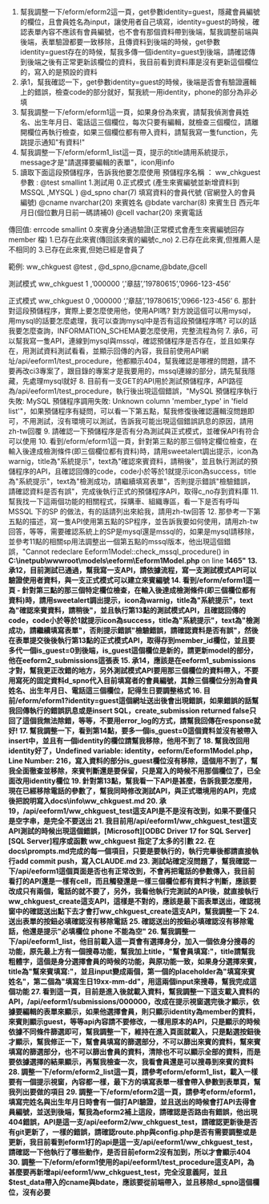 1. 幫我調整一下/eform/eform2這一頁，get參數identity=guest，隱藏會員編號的欄位，且會員姓名為input，讓使用者自己填寫，identity=guest的時候，確認表單內容不應該有會員編號，也不會有那個資料帶到後端，幫我調整前端與後端，表單驗證都要一致移除，且傳資料到後端的時候，get參數identity=guest存在的時候，幫我多傳一個identity=guest到後端，請確認傳到後端之後有正常更新該欄位的資料，我目前看到資料庫是沒有更新這個欄位的，寫入的是預設的資料
2. 承1，幫我確認一下，get參數identity=guest的時候，後端是否會有驗證邏輯上的錯誤，檢查code的部分就好，幫我統一用identity，phone的部分為非必填
3. 幫我調整一下/eform/eform1這一頁，如果身份為來賓，請幫我偵測會員姓名、出生年月日、電話這三個欄位，每次只要有編輯，就檢查三個欄位，請離開欄位再執行檢查，如果三個欄位都有帶入資料，請幫我寫一隻function，先跳提示通知"有資料!" 
4. 幫我調整一下/eform/eform1_list這一頁，提示的title請用系統提示，message才是"請選擇要編輯的表單"，icon用info
5. 讀取下面這段預儲程序，告訴我他要怎麼使用
預儲程序名稱 ：  ww_chkguest
參數  : @test  smallint  1.測試用 0.正式模式 (產生來賓編號並新增資料到 MSSQL ,MYSQL )
       @d_spno char(7)   填寫資料的會員代號 (官網登入的會員編號)
	  @cname  nvarchar(20) 來賓姓名
       @bdate  varchar(8) 來賓生日 西元年月日(個位數月日前一碼請補0) 
	  @cell    vachar(20) 來賓電話

傳回值: errcode  smallint   0.來賓身分通過驗證(正常模式會產生來賓編號回存 member 檔)
					   1.已存在此來賓(傳回該來賓的編號c_no)
                            2.已存在此來賓,但推薦人是不相同的
					   3.已存在此來賓,但她已經是會員了

範例: ww_chkguest @test , @d_spno,@cname,@bdate,@cell

 測試模式
 ww_chkguest 1 ,’000000 ‘,’章喆’,’19780615’,’0966-123-456’

正式模式
 ww_chkguest 0 ,’000000 ‘,’章喆’,’19780615’,’0966-123-456’
 6. 那針對這段預儲程序，實際上要怎麼使用他，使用API嗎? 對方說這個可以用mysql，用mysql的話要怎麼處理，我可以查詢mysql中是否有這段預儲程序嗎? 可以的話我要怎麼查詢，INFORMATION_SCHEMA要怎麼使用，完整流程為何
 7. 承6，可以幫我寫一隻API，連線到mysql與mssql，確認預儲程序是否存在，並且如果存在，用測試資料測試看看，並顯示回傳的內容，我目前使用API網址/api/eeform1/test_procedure，他都顯示404，幫我確認是哪裡的問題，請不要再改ci3專案了，跟目錄的專案才是我要用的，mssql連線的部分，請先幫我隱藏，先處理mysql就好
 8. 目前有一支GET的API用於測試預儲程序，API路徑為/api/eeform1/test_procedure，執行後出現這個錯誤，"MySQL 預儲程序執行失敗: MySQL 預儲程序調用失敗: Unknown column 'member_type' in 'field list'"，如果預儲程序有疑問，可以看一下第五點，幫我修復後確認邏輯沒問題即可，不用測試，沒有環境可以測試，告訴我可能出現這個錯誤訊息的原因，請用zh-tw回覆
 9. 請確認一下預儲程序是否有分為測試與正式模式，並確保API有符合可以使用
 10. 看到/eform/eform1這一頁，針對第三點的那三個特定欄位檢查，在輸入後達成檢測條件(即三個欄位都有資料)時，請用sweetalert調出提示，icon為warnig，title為"系統提示"，text為"確認來賓資料，請稍後"，並且執行測試的預儲程序的API，且確認回傳的code，code小於等於1就提示icon為success，title為"系統提示"，text為"檢測成功，請繼續填寫表單"，否則提示錯誤"檢驗錯誤，請確認資料是否有誤"，完成後執行正式的預儲程序API，取得c_no存到資料庫
 11. 幫我找一下這兩個功能的相關程式，採購車、組織專區，看一下是否有呼叫MSSQL 下的SP 的做法，有的話請列出來給我，請用zh-tw回答
 12. 那參考一下第五點的描述，寫一隻API使用第五點的SP程序，並告訴我要如何使用，請用zh-tw回答，等等，需要確認系統上的SP是mysql還是mssql的，如果是mysql請移除，並參考11點的相關sp用法調整出一個第五點的mssql版本，他出現這個錯誤，"Cannot redeclare Eeform1Model::check_mssql_procedure() in <b>C:\inetpub\wwwroot\models\eeform\Eeform1Model.php</b> on line <b>1465"
 13. 承12，目前測試已通過，幫我寫一支API，請依據流程，寫一支測試模式API可以驗證使用者資料，與一支正式模式可以建立來賓編號
 14. 看到/eform/eform1這一頁
	- 針對第三點的那三個特定欄位檢查，在輸入後達成檢測條件(即三個欄位都有資料)時，請用sweetalert調出提示，icon為warnig，title為"系統提示"，text為"確認來賓資料，請稍後"，並且執行第13點的測試模式API，且確認回傳的code，code小於等於1就提示icon為success，title為"系統提示"，text為"檢測成功，請繼續填寫表單"，否則提示錯誤"檢驗錯誤，請確認資料是否有誤"，然後在表單提交後後執行第13點的正式模式API，取得存到member_id欄位，並且要多代一個is_guest=0到後端，is_guest這個欄位是新的，請更新model的部分，他在eeform2_submissions這張表
15. 承14，應該是在eeform1_submissions才對，幫我更正改錯的地方，另外測試模式API要用那三個欄位的資料帶入，不要用寫死的固定資料d_spno代入目前填寫者的會員編號，其餘三個欄位分別為會員姓名、出生年月日、電話這三個欄位，記得生日要調整格式
16. 目前/eform/eform1?identity=guest這個網址送出後會出現錯誤，如果錯誤的話幫我回傳執行的錯誤訊息或是insert SQL，create_submission returned false只回了這個我無法除錯，等等，不要用error_log的方式，請幫我回傳在response就好!
17. 幫我調整一下，看到第14點，要多一個is_guest=0這個資料並沒有被帶入insert中，並且有一個identity的欄位請幫我移除，他用不到了
18. 幫我改回用identity好了，Undefined variable: identity，eeform/Eeform1Model.php，Line Number: 216，寫入資料的部分is_guest欄位沒有移除，這個用不到了，幫我全面徹查並移除，來賓判斷還是要保留，只是寫入的時候不用那個欄位了，已全面改用identity欄位
19. 針對第13點，幫我看一下API是甚麼，告訴我要怎麼用，現在已經移除電話的參數了，幫我同時修改測試API，與正式環境用的API，完成後把說明寫入docs\info\ww_chkguest.md
20. 承19，/api/eeform1/ww_chkguest_test這支API是不是沒有改到，如果不要僅只是空字串，是完全不要送出
21. 我目前用/api/eeform1/ww_chkguest_test這支API測試的時候出現這個錯誤，[Microsoft][ODBC Driver 17 for SQL Server][SQL Server]程序或函數 ww_chkguest 指定了太多的引數
22. 在docs\prompts.md完成的每一個項目，只要是要執行的，執行完畢後都請直接執行add commit push，寫入CLAUDE.md
23. 測試站確定沒問題了，幫我確認一下/api/eeform1這個頁面是否也有正常改到，不會再把電話的參數傳入，我目前看打的API還是一樣有cell，而且觸發還是一樣三個欄位都有資料才判斷，應該要改成只有兩個，電話的就不要了，另外，我看他執行完測試的API後，就直接執行ww_chkguest_create這支API，這樣是不對的，應該是最下面表單送出，確認視窗中的確認送出點下去才會打ww_chkguest_create這支API，幫我調整一下
24. 送出表單的按鈕必填確認沒有移除電話
25. 確認送出的按鈕必填確認沒有移除電話，他還是提示"必填欄位 phone 不能為空"
26. 幫我調整一下/api/eeform1_list，他目前載入這一頁會有選擇身分，加入一個依身分搜尋的功能，原先最上方有一個搜尋功能，幫我加上title，"幫會員填寫:"，title請幫我粗體字，這個是身分選擇會員的時候的功能，與原功能一致，如果身分選擇來賓，title為"幫來賓填寫:"，並且input變成兩個，第一個的placeholder為"填寫來賓姓名"，第二個為"填寫生日19xx-mm-dd"，用這兩個input來搜尋，幫我完成這個功能
27. 看到這一頁，目前是進入後就載入資料，幫我調整一下這支載入資料的API，/api/eeform1/submissions/000000，改成在提示視窗選完後才顯示，依據要編輯的表單來顯示，如果他選擇會員，則只顯示identity為member的資料，來賓則顯示guest，等等api內容請不要修改，一樣用原本的API，只是顯示的時候依據不同條件篩選即可，幫我調整一下，維持在進入頁面就載入，只是點選按鈕後才顯示，幫我修正一下，幫會員填寫的篩選部分，不可以篩出來賓的資料，幫來賓填寫的篩選部分，也不可以篩出會員的資料，清除也不可以顯示全部的資料，而是要依據選擇的結果顯示，再幫我檢查一次，我看會員還是可以搜尋到來賓的資料
28. 調整一下/eform/eform2_list這一頁，請參考eform/eform1_list，載入一樣要有一個提示視窗，內容都一樣，最下方的填寫表單一樣會帶入參數到表單頁，幫我列出要做的項目
29. 調整一下/eform/eform2這一頁，請參考eform/eform1，填寫完姓名與出生年月日時會有一個打API驗證，並且送出的時候會打API去得會員編號，並送到後端，幫我為eform2補上這段，請確認是否路由有錯誤，他出現404錯誤，API是這一支/api/eeform2/ww_chkguest_test，請確認更新後是否有git更新了，一樣的錯誤，請確認route.php與config.php是否有需要調整或是更新，我目前看到eform1打的api是這一支/api/eeform1/ww_chkguest_test，請確認一下他執行了哪些動作，是否目前eform2沒有加到，所以才會顯示404
30. 調整一下/eform/eform1使用的api/eeform1/test_procedure這支API，為甚麼要再新增api/eeform1/ww_chkguest_test，完全沒意義阿，並且$test_data帶入的cname與bdate，應該要從前端帶入，並且移除d_spno這個欄位，沒有必要


